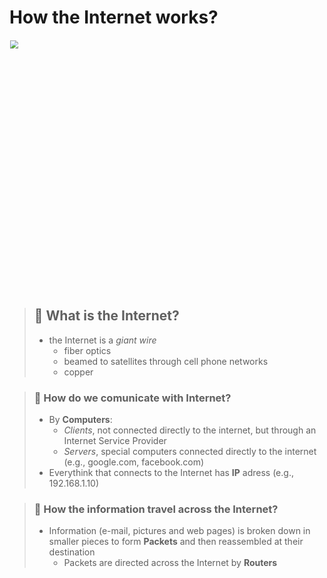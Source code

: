 # How the Internet works?

<img style="zoom:80%" width="500" height="" src="https://media0.giphy.com/media/v1.Y2lkPTc5MGI3NjExbTVwMmluYXVldDAwcmhxMGlhNXc0cXppNDRzcmVqZHd6MWYyYnF2YyZlcD12MV9pbnRlcm5hbF9naWZfYnlfaWQmY3Q9Zw/VbnUQpnihPSIgIXuZv/giphy.gif"/>

> ## 🔎 What is the Internet?   
>
> * the Internet is a *giant wire* 
>   - fiber optics
>   - beamed to satellites through cell phone networks
>   - copper   


> ### 🤔 How do we comunicate with Internet? 
>
>  * By **Computers**:
>    - *Clients*, not connected directly to the internet, but through an Internet Service Provider
>    - *Servers*, special computers connected directly to the internet (e.g.,  google.com, facebook.com)
>  * Everythink that connects to the Internet has **IP** adress (e.g., 192.168.1.10)      


> ### 📨 How the information travel across the Internet?
> 
> * Information (e-mail, pictures and web pages) is broken down in smaller pieces to form **Packets** and then reassembled at their destination 
>   - Packets are directed across the Internet by **Routers** 
                     



